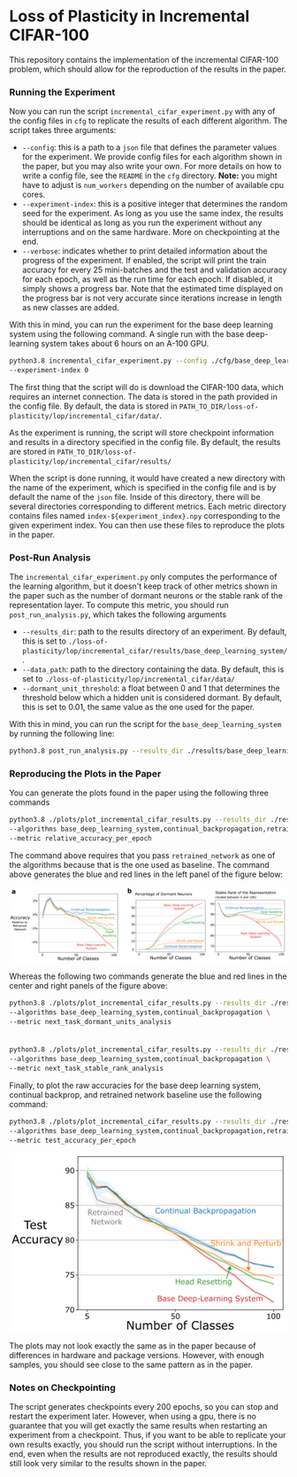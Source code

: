 # Loss of Plasticity in Incremental CIFAR-100

This repository contains the implementation of the incremental CIFAR-100 problem, which should
allow for the reproduction of the results in the paper.


### Running the Experiment 

Now you can run the script `incremental_cifar_experiment.py` with any of the config files in `cfg`
to replicate the results of each different algorithm.
The script takes three arguments:

* `--config`: this is a path to a `json` file that defines the parameter values for the experiment.
    We provide config files for each algorithm shown in the paper, but you may also write your own.
    For more details on how to write a config file, see the `README` in the `cfg` directory. 
    **Note:** you might have to adjust is `num_workers` depending on the number of available cpu cores.
* `--experiment-index`: this is a positive integer that determines the random seed for the experiment.
    As long as you use the same index, the results should be identical as long as you run the experiment 
    without any interruptions and on the same hardware.
    More on checkpointing at the end. 
* `--verbose`: indicates whether to print detailed information about the progress of the experiment.
    If enabled, the script will print the train accuracy for every 25 mini-batches and the test and
    validation accuracy for each epoch, as well as the run time for each epoch.
    If disabled, it simply shows a progress bar.
    Note that the estimated time displayed on the progress bar is not very accurate since iterations
    increase in length as new classes are added. 

With this in mind, you can run the experiment for the base deep learning system using the following 
command. A single run with the base deep-learning system takes about 6 hours on an A-100 GPU.

```sh
python3.8 incremental_cifar_experiment.py --config ./cfg/base_deep_learning_system.json --verbose \
--experiment-index 0
```

The first thing that the script will do is download the CIFAR-100 data, which requires an internet 
connection.
The data is stored in the path provided in the config file.
By default, the data is stored in `PATH_TO_DIR/loss-of-plasticity/lop/incremental_cifar/data/`.

As the experiment is running, the script will store checkpoint information and results in a directory
specified in the config file.
By default, the results are stored in `PATH_TO_DIR/loss-of-plasticity/lop/incremental_cifar/results/`

When the script is done running, it would have created a new directory with the name of the experiment,
which is specified in the config file and is by default the name of the `json` file. 
Inside of this directory, there will be several directories corresponding to different metrics.
Each metric directory contains files named `index-${experiment_index}.npy` corresponding to the given
experiment index. 
You can then use these files to reproduce the plots in the paper.

### Post-Run Analysis

The `incremental_cifar_experiment.py` only computes the performance of the learning algorithm, but it
doesn't keep track of other metrics shown in the paper such as the number of dormant neurons or the
stable rank of the representation layer.
To compute this metric, you should run `post_run_analysis.py`, which takes the following arguments

* `--results_dir`: path to the results directory of an experiment.
    By default, this is set to `./loss-of-plasticity/lop/incremental_cifar/results/base_deep_learning_system/`.
* `--data_path`: path to the directory containing the data.
    By default, this is set to `./loss-of-plasticity/lop/incremental_cifar/data/`
* `--dormant_unit_threshold`: a float between 0 and 1 that determines the threshold below which a hidden
    unit is considered dormant.
    By default, this is set to 0.01, the same value as the one used for the paper.

With this in mind, you can run the script for the `base_deep_learning_system` by running the following
line:

```sh
python3.8 post_run_analysis.py --results_dir ./results/base_deep_learning_system/
```

### Reproducing the Plots in the Paper

You can generate the plots found in the paper using the following three commands

```sh
python3.8 ./plots/plot_incremental_cifar_results.py --results_dir ./results/ \
--algorithms base_deep_learning_system,continual_backpropagation,retrained_network \
--metric relative_accuracy_per_epoch
```

The command above requires that you pass `retrained_network` as one of the algorithms because that is
the one used as baseline. 
The command above generates the blue and red lines in the left panel of the figure below: 

![](plots/incremental_cifar.png "Performance of algorithms in incremental CIFAR-100.")

Whereas the following two commands generate the blue and red lines in the center and right panels of
the figure above:

```sh
python3.8 ./plots/plot_incremental_cifar_results.py --results_dir ./results/ \
--algorithms base_deep_learning_system,continual_backpropagation \
--metric next_task_dormant_units_analysis


python3.8 ./plots/plot_incremental_cifar_results.py --results_dir ./results/ \
--algorithms base_deep_learning_system,continual_backpropagation \
--metric next_task_stable_rank_analysis
```

Finally, to plot the raw accuracies for the base deep learning system, continual backprop, and 
retrained network baseline use the following command:

```sh
python3.8 ./plots/plot_incremental_cifar_results.py --results_dir ./results/ \
--algorithms base_deep_learning_system,continual_backpropagation,retrained_network \
--metric test_accuracy_per_epoch
```

![](plots/raw_accuracy_incremental_cifar.png "Raw accuracy of algorithms in incremental CIFAR-100.")

The plots may not look exactly the same as in the paper because of differences in hardware and package
versions.
However, with enough samples, you should see close to the same pattern as in the paper. 

### Notes on Checkpointing

The script generates checkpoints every 200 epochs, so you can stop and restart the experiment later.
However, when using a gpu, there is no guarantee that you will get exactly the same results when
restarting an experiment from a checkpoint.
Thus, if you want to be able to replicate your own results exactly, you should run the script without
interruptions.
In the end, even when the results are not reproduced exactly, the results should still look very
similar to the results shown in the paper. 







